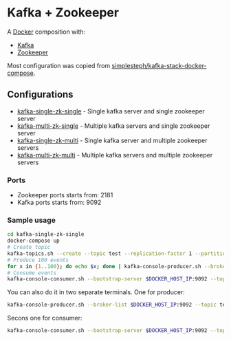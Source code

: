 # Kafka + Zookeeper

A [Docker](docker) composition with:
- [Kafka](kafka)
- [Zookeeper](zookeeper)

Most configuration was copied from [simplesteph/kafka-stack-docker-compose](https://github.com/simplesteph/kafka-stack-docker-compose).

## Configurations

- [kafka-single-zk-single](./kafka-single-zk-single) - Single kafka server and single zookeeper server
- [kafka-multi-zk-single](./kafka-multi-zk-single) - Multiple kafka servers and single zookeeper server
- [kafka-single-zk-multi](./kafka-single-zk-multi) - Single kafka server and multiple zookeeper servers
- [kafka-multi-zk-multi](./kafka-multi-zk-multi) - Multiple kafka servers and multiple zookeeper servers

### Ports

- Zookeeper ports starts from: 2181
- Kafka ports starts from: 9092

### Sample usage

```sh
cd kafka-single-zk-single
docker-compose up
# Create topic
kafka-topics.sh --create --topic test --replication-factor 1 --partitions 12 --zookeeper $DOCKER_HOST_IP:2181
# Produce 100 events
for x in {1..100}; do echo $x; done | kafka-console-producer.sh --broker-list $DOCKER_HOST_IP:9092 --topic test
# Consume events
kafka-console-consumer.sh --bootstrap-server $DOCKER_HOST_IP:9092 --topic test --from-beginning --timeout-ms 20000
```

You can also do it in two separate terminals.
One for producer:
```sh
kafka-console-producer.sh --broker-list $DOCKER_HOST_IP:9092 --topic test
```

Secons one for consumer:
```sh
kafka-console-consumer.sh --bootstrap-server $DOCKER_HOST_IP:9092 --topic test
```
